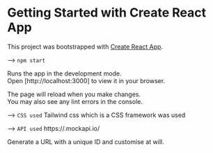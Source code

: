 # Getting Started with Create React App

This project was bootstrapped with [Create React App](https://github.com/facebook/create-react-app).

--> `npm start`

Runs the app in the development mode.\
Open [http://localhost:3000] to view it in your browser.

The page will reload when you make changes.\
You may also see any lint errors in the console.

--> `CSS used`
Tailwind css which is a CSS framework was used

--> `API used`
https://.mockapi.io/

Generate a URL with a unique ID and customise at will.
